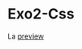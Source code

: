 # Exo2-Css

La <a href="https://htmlpreview.github.io/?https://github.com/quet-romain/Exo2-Css/blob/master/index.html">preview</a>